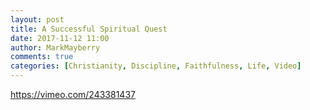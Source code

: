 ```yaml
---
layout: post
title: A Successful Spiritual Quest
date: 2017-11-12 11:00
author: MarkMayberry
comments: true
categories: [Christianity, Discipline, Faithfulness, Life, Video]
---
```

https://vimeo.com/243381437

